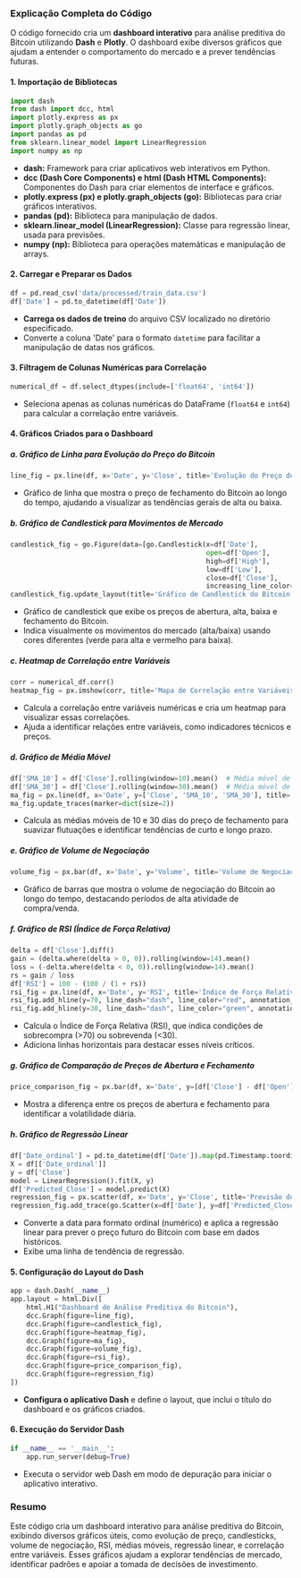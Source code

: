 ### Explicação Completa do Código

O código fornecido cria um **dashboard interativo** para análise preditiva do Bitcoin utilizando **Dash** e **Plotly**. O dashboard exibe diversos gráficos que ajudam a entender o comportamento do mercado e a prever tendências futuras.

#### 1. **Importação de Bibliotecas**

```python
import dash
from dash import dcc, html
import plotly.express as px
import plotly.graph_objects as go
import pandas as pd
from sklearn.linear_model import LinearRegression
import numpy as np
```

- **dash:** Framework para criar aplicativos web interativos em Python.
- **dcc (Dash Core Components) e html (Dash HTML Components):** Componentes do Dash para criar elementos de interface e gráficos.
- **plotly.express (px) e plotly.graph_objects (go):** Bibliotecas para criar gráficos interativos.
- **pandas (pd):** Biblioteca para manipulação de dados.
- **sklearn.linear_model (LinearRegression):** Classe para regressão linear, usada para previsões.
- **numpy (np):** Biblioteca para operações matemáticas e manipulação de arrays.

#### 2. **Carregar e Preparar os Dados**

```python
df = pd.read_csv('data/processed/train_data.csv')
df['Date'] = pd.to_datetime(df['Date'])
```

- **Carrega os dados de treino** do arquivo CSV localizado no diretório especificado.
- Converte a coluna 'Date' para o formato `datetime` para facilitar a manipulação de datas nos gráficos.

#### 3. **Filtragem de Colunas Numéricas para Correlação**

```python
numerical_df = df.select_dtypes(include=['float64', 'int64'])
```

- Seleciona apenas as colunas numéricas do DataFrame (`float64` e `int64`) para calcular a correlação entre variáveis.

#### 4. **Gráficos Criados para o Dashboard**

##### **a. Gráfico de Linha para Evolução do Preço do Bitcoin**

```python
line_fig = px.line(df, x='Date', y='Close', title='Evolução do Preço do Bitcoin', labels={'Date': 'Data', 'Close': 'Preço de Fechamento'})
```

- Gráfico de linha que mostra o preço de fechamento do Bitcoin ao longo do tempo, ajudando a visualizar as tendências gerais de alta ou baixa.

##### **b. Gráfico de Candlestick para Movimentos de Mercado**

```python
candlestick_fig = go.Figure(data=[go.Candlestick(x=df['Date'],
                                                 open=df['Open'],
                                                 high=df['High'],
                                                 low=df['Low'],
                                                 close=df['Close'],
                                                 increasing_line_color='green', decreasing_line_color='red')])
candlestick_fig.update_layout(title='Gráfico de Candlestick do Bitcoin', xaxis_title='Data', yaxis_title='Preço')
```

- Gráfico de candlestick que exibe os preços de abertura, alta, baixa e fechamento do Bitcoin.
- Indica visualmente os movimentos do mercado (alta/baixa) usando cores diferentes (verde para alta e vermelho para baixa).

##### **c. Heatmap de Correlação entre Variáveis**

```python
corr = numerical_df.corr()
heatmap_fig = px.imshow(corr, title='Mapa de Correlação entre Variáveis', labels={'color': 'Correlação'})
```

- Calcula a correlação entre variáveis numéricas e cria um heatmap para visualizar essas correlações.
- Ajuda a identificar relações entre variáveis, como indicadores técnicos e preços.

##### **d. Gráfico de Média Móvel**

```python
df['SMA_10'] = df['Close'].rolling(window=10).mean()  # Média móvel de 10 dias
df['SMA_30'] = df['Close'].rolling(window=30).mean()  # Média móvel de 30 dias
ma_fig = px.line(df, x='Date', y=['Close', 'SMA_10', 'SMA_30'], title='Preço de Fechamento e Médias Móveis', labels={'value': 'Preço', 'Date': 'Data'})
ma_fig.update_traces(marker=dict(size=2))
```

- Calcula as médias móveis de 10 e 30 dias do preço de fechamento para suavizar flutuações e identificar tendências de curto e longo prazo.

##### **e. Gráfico de Volume de Negociação**

```python
volume_fig = px.bar(df, x='Date', y='Volume', title='Volume de Negociação do Bitcoin', labels={'Date': 'Data', 'Volume': 'Volume de Negociação'})
```

- Gráfico de barras que mostra o volume de negociação do Bitcoin ao longo do tempo, destacando períodos de alta atividade de compra/venda.

##### **f. Gráfico de RSI (Índice de Força Relativa)**

```python
delta = df['Close'].diff()
gain = (delta.where(delta > 0, 0)).rolling(window=14).mean()
loss = (-delta.where(delta < 0, 0)).rolling(window=14).mean()
rs = gain / loss
df['RSI'] = 100 - (100 / (1 + rs))
rsi_fig = px.line(df, x='Date', y='RSI', title='Índice de Força Relativa (RSI)', labels={'Date': 'Data', 'RSI': 'RSI'})
rsi_fig.add_hline(y=70, line_dash="dash", line_color="red", annotation_text="Sobrecomprado", annotation_position="top left")
rsi_fig.add_hline(y=30, line_dash="dash", line_color="green", annotation_text="Sobrevendido", annotation_position="bottom right")
```

- Calcula o Índice de Força Relativa (RSI), que indica condições de sobrecompra (>70) ou sobrevenda (<30).
- Adiciona linhas horizontais para destacar esses níveis críticos.

##### **g. Gráfico de Comparação de Preços de Abertura e Fechamento**

```python
price_comparison_fig = px.bar(df, x='Date', y=[df['Close'] - df['Open']], title='Diferença de Preços de Abertura e Fechamento', labels={'value': 'Diferença de Preço', 'Date': 'Data'})
```

- Mostra a diferença entre os preços de abertura e fechamento para identificar a volatilidade diária.

##### **h. Gráfico de Regressão Linear**

```python
df['Date_ordinal'] = pd.to_datetime(df['Date']).map(pd.Timestamp.toordinal)
X = df[['Date_ordinal']]
y = df['Close']
model = LinearRegression().fit(X, y)
df['Predicted_Close'] = model.predict(X)
regression_fig = px.scatter(df, x='Date', y='Close', title='Previsão do Preço Usando Regressão Linear')
regression_fig.add_trace(go.Scatter(x=df['Date'], y=df['Predicted_Close'], mode='lines', name='Linha de Regressão'))
```

- Converte a data para formato ordinal (numérico) e aplica a regressão linear para prever o preço futuro do Bitcoin com base em dados históricos.
- Exibe uma linha de tendência de regressão.

#### 5. **Configuração do Layout do Dash**

```python
app = dash.Dash(__name__)
app.layout = html.Div([
    html.H1("Dashboard de Análise Preditiva do Bitcoin"),
    dcc.Graph(figure=line_fig),
    dcc.Graph(figure=candlestick_fig),
    dcc.Graph(figure=heatmap_fig),
    dcc.Graph(figure=ma_fig),
    dcc.Graph(figure=volume_fig),
    dcc.Graph(figure=rsi_fig),
    dcc.Graph(figure=price_comparison_fig),
    dcc.Graph(figure=regression_fig)
])
```

- **Configura o aplicativo Dash** e define o layout, que inclui o título do dashboard e os gráficos criados.

#### 6. **Execução do Servidor Dash**

```python
if __name__ == '__main__':
    app.run_server(debug=True)
```

- Executa o servidor web Dash em modo de depuração para iniciar o aplicativo interativo.

### Resumo

Este código cria um dashboard interativo para análise preditiva do Bitcoin, exibindo diversos gráficos úteis, como evolução de preço, candlesticks, volume de negociação, RSI, médias móveis, regressão linear, e correlação entre variáveis. Esses gráficos ajudam a explorar tendências de mercado, identificar padrões e apoiar a tomada de decisões de investimento.